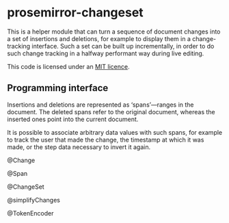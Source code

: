 # prosemirror-changeset

This is a helper module that can turn a sequence of document changes
into a set of insertions and deletions, for example to display them in
a change-tracking interface. Such a set can be built up incrementally,
in order to do such change tracking in a halfway performant way during
live editing.

This code is licensed under an [MIT
licence](https://github.com/ProseMirror/prosemirror-changeset/blob/master/LICENSE).

## Programming interface

Insertions and deletions are represented as ‘spans’—ranges in the
document. The deleted spans refer to the original document, whereas
the inserted ones point into the current document.

It is possible to associate arbitrary data values with such spans, for
example to track the user that made the change, the timestamp at which
it was made, or the step data necessary to invert it again.

@Change

@Span

@ChangeSet

@simplifyChanges

@TokenEncoder